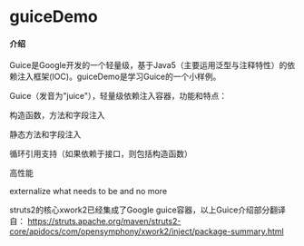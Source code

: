 # guiceDemo

#### 介绍
Guice是Google开发的一个轻量级，基于Java5（主要运用泛型与注释特性）的依赖注入框架(IOC)。guiceDemo是学习Guice的一个小样例。

Guice（发音为"juice"），轻量级依赖注入容器，功能和特点：

构造函数，方法和字段注入

静态方法和字段注入

循环引用支持（如果依赖于接口，则包括构造函数）

高性能

externalize what needs to be and no more

struts2的核心xwork2已经集成了Google guice容器，以上Guice介绍部分翻译自：
https://struts.apache.org/maven/struts2-core/apidocs/com/opensymphony/xwork2/inject/package-summary.html
